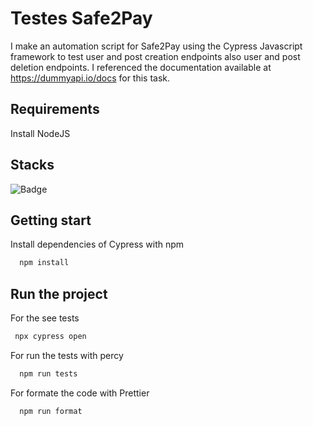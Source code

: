 # Testes Safe2Pay

I make an automation script for Safe2Pay using the Cypress Javascript framework to test user and post creation endpoints also user and post deletion endpoints. I referenced the documentation  available at https://dummyapi.io/docs for this task.

## Requirements
Install NodeJS

## Stacks
![Badge](https://img.shields.io/static/v1?label&message=Cypress&color=black&style=for-the-badge&logo=Cypress) 

## Getting start

Install dependencies of Cypress with npm

```bash
  npm install
```
    
## Run the project

For the see tests

```bash
 npx cypress open
```

For run the tests with percy
```bash
  npm run tests
```

For formate the code with Prettier

```bash
  npm run format
```

